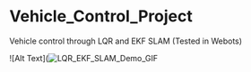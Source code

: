 # Vehicle_Control_Project
Vehicle control through LQR and EKF SLAM (Tested in Webots)

![Alt Text](![LQR_EKF_SLAM_Demo_GIF](https://user-images.githubusercontent.com/83327791/208284213-ab6225df-9500-4f38-b391-638bb344ca95.gif)
